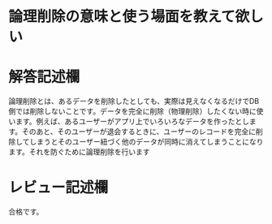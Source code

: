 # 論理削除の意味と使う場面を教えて欲しい
# 解答記述欄

論理削除とは、あるデータを削除したとしても、実際は見えなくなるだけでDB側では削除しないことです。データを完全に削除（物理削除）したくない時に使います。例えば、あるユーザーがアプリ上でいろいろなデータを作ったとします。そのあと、そのユーザーが退会するときに、ユーザーのレコードを完全に削除してしまうとそのユーザー紐づく他のデータが同時に消えてしまうことになります。それを防ぐために論理削除を行います





# レビュー記述欄
合格です。